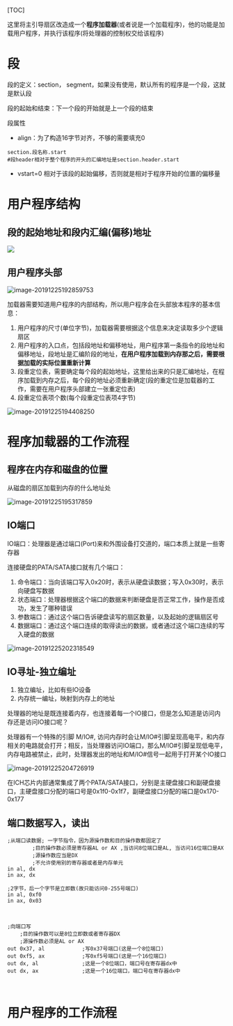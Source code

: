 [TOC]

这里将主引导扇区改造成一个**程序加载器**(或者说是一个加载程序)，他的功能是加载用户程序，并执行该程序(将处理器的控制权交给该程序)

# 段



段的定义：section， segment，如果没有使用，默认所有的程序是一个段，这就是默认段

段的起始和结束：下一个段的开始就是上一个段的结束

段属性

* align：为了构造16字节对齐，不够的需要填充0

```shell
section.段名称.start
#段header相对于整个程序的开头的汇编地址是section.header.start
```

* vstart=0 相对于该段的起始偏移，否则就是相对于程序开始的位置的偏移量

# 用户程序结构

## 段的起始地址和段内汇编(偏移)地址

![](https://github.com/chenyansong1/note/blob/master/images/linux/x86/section.png?raw=true)



## 用户程序头部


![image-20191225192859753](https://github.com/chenyansong1/note/blob/master/images/linux/x86/image-20191225192859753.png?raw=true)


加载器需要知道用户程序的内部结构，所以用户程序会在头部放本程序的基本信息：

1. 用户程序的尺寸(单位字节)，加载器需要根据这个信息来决定读取多少个逻辑扇区
2. 用户程序的入口点，包括段地址和偏移地址，用户程序第一条指令的段地址和偏移地址，段地址是汇编阶段的地址，**在用户程序加载到内存那之后，需要根据加载的实际位置重新计算**
3. 段重定位表，需要确定每个段的起始地址，这里给出来的只是汇编地址，在程序加载到内存之后，每个段的地址必须重新确定(段的重定位是加载器的工作，需要在用户程序头部建立一张重定位表)
4. 段重定位表项个数(每个段重定位表项4字节)

![image-20191225194408250](https://github.com/chenyansong1/note/blob/master/images/linux/x86/image-20191225194408250.png?raw=true)



# 程序加载器的工作流程

## 程序在内存和磁盘的位置

从磁盘的扇区加载到内存的什么地址处

![image-20191225195317859](https://github.com/chenyansong1/note/blob/master/images/linux/x86/image-20191225195317859.png?raw=true)

## IO端口

IO端口：处理器是通过端口(Port)来和外围设备打交道的，端口本质上就是一些寄存器

连接硬盘的PATA/SATA接口就有几个端口：

1. 命令端口：当向该端口写入0x20时，表示从硬盘读数据；写入0x30时，表示向硬盘写数据
2. 状态端口：处理器根据这个端口的数据来判断硬盘是否正常工作，操作是否成功，发生了哪种错误
3. 参数端口：通过这个端口告诉硬盘读写的扇区数量，以及起始的逻辑扇区号
4. 数据端口：通过这个端口连续的取得读出的数据，或者通过这个端口连续的写入硬盘的数据

![image-20191225202318549](https://github.com/chenyansong1/note/blob/master/images/linux/x86/image-20191225202318549.png?raw=true)



## IO寻址-独立编址

  1. 独立编址，比如有些IO设备
  2. 内存统一编址，映射到内存上的地址

  处理器的地址是既连接着内存，也连接着每一个IO接口，但是怎么知道是访问内存还是访问IO接口呢？

  处理器有一个特殊的引脚 M/IO#, 访问内存时会让M/IO#引脚呈现高电平，和内存相关的电路就会打开；相反，当处理器访问IO端口，那么M/IO#引脚呈现低电平，内存电路被禁止，此时，处理器发出的地址和M/IO#信号一起用于打开某个IO接口

  ![image-20191225204726919](https://github.com/chenyansong1/note/blob/master/images/linux/x86/image-20191225204726919.png?raw=true)



在ICH芯片内部通常集成了两个PATA/SATA接口，分别是主硬盘接口和副硬盘接口，主硬盘接口分配的端口号是0x1f0-0x1f7，副硬盘接口分配的端口是0x170-0x177



## 端口数据写入，读出

```assembly
;从端口读数据; 一字节指令，因为源操作数和目的操作数都固定了
		;目的操作数必须是寄存器AL or AX ,当访问8位端口是AL, 当访问16位端口是AX
		;源操作数应当是DX
		;不允许使用别的寄存器或者是内存单元
in al, dx
in ax, dx

;2字节，后一个字节是立即数(故只能访问0-255号端口)
in al, 0xf0
in ax, 0x03



;向端口写
	;目的操作数可以是8位立即数或者寄存器DX
	;源操作数必须是AL or AX
out 0x37, al			;写0x37号端口(这是一个8位端口)
out 0xf5, ax			;写0xf5号端口(这是一个16位端口)
out dx, al				;这是一个8位端口，端口号在寄存器dx中
out dx, ax				;这是一个16位端口，端口号在寄存器dx中



```









# 用户程序的工作流程